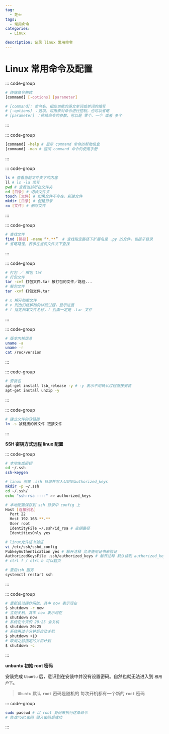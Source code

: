 ```yaml
---
tag:
  - 芝士
tags:
  - 常用命令
categories:
  - Linux

description: 记录 linux 常用命令
---
```


# Linux 常用命令及配置

::: code-group

```sh
# 终端命令格式
[command] [-options] [parameter]

# [command]: 命令名，相应功能的英文单词或单词的缩写
# [-options] ：选项，可用来对命令进行控制，也可以省略
# [parameter] ：传给命令的参数，可以是 零个、一个 或者 多个
```

:::

::: code-group

```sh
[command] -help # 显示 command 命令的帮助信息
[command] -man # 查阅 command 命令的使用手册
```

:::

::: code-group

```sh
ls # 查看当前文件夹下的内容
ll # ls -la 简写
pwd # 查看当前所在文件夹
cd [目录] # 切换文件夹
touch [文件] # 如果文件不存在，新建文件
mkdir [目录] # 创建目录
rm [文件] # 删除文件
```

:::

::: code-group

```sh
# 查找文件
find [路径] -name “*.**”  # 查找指定路径下扩展名是 .py 的文件，包括子目录
# 省略路径，表示在当前文件夹下查找
```

:::

::: code-group

```sh
# 打包 ／ 解包 tar
# 打包文件
tar -cvf 打包文件.tar 被打包的文件／路径...
# 解包文件
tar -xvf 打包文件.tar

# x 解开档案文件
# v 列出归档解档的详细过程，显示进度
# f 指定档案文件名称，f 后面一定是 .tar 文件
```

:::

::: code-group

```sh
# 版本内核信息
uname -a
uname -r
cat /roc/version
```

:::

::: code-group

```sh
# 安装包
apt-get install lsb_release -y # -y 表示不用确认过程直接安装
apt-get install unzip -y
```

:::

::: code-group

```sh
# 建立文件的软链接
ln -s 被链接的源文件 链接文件
```

:::

**SSH 密钥方式远程 linux 配置**

::: code-group

```sh
# 本地生成密钥
cd ~/.ssh
ssh-keygen

# linux 创建 .ssh 目录并写入公钥到authorized_keys
mkdir -p ~/.ssh
cd ~/.ssh/
echo "ssh-rsa ----" >> authorized_keys

# 本地配置保存到 ssh 目录中 config 上
Host [连接别名]
  Port 22
  Host 192.168.**.**
  User root
  IdentityFile ~/.ssh/id_rsa # 密钥路径
  IdentitiesOnly yes

# linux允许证书验证
vi /etc/ssh/sshd_config
PubkeyAuthentication yes # 解开注释 允许使用证书来验证
AuthorizedKeysFile .ssh/authorized_keys # 解开注释 默认读取 authorized_keys文件
# ctrl f / ctrl b 可以翻页

# 重启ssh 服务
systemctl restart ssh
```

:::

::: code-group

```sh
# 重新启动操作系统，其中 now 表示现在
$ shutdown -r now
# 立刻关机，其中 now 表示现在
$ shutdown now
# 系统在今天的 20:25 会关机
$ shutdown 20:25
# 系统再过十分钟后自动关机
$ shutdown +10
# 取消之前指定的关机计划
$ shutdown -c
```

:::

**unbuntu 初始 root 密码**

安装完成 `Ubuntu` 后，意识到在安装中并没有设置密码。自然也就无法进入到 `根用户下`。

> `Ubuntu` 默认 `root` 密码是随机的 每次开机都有一个新的 `root` 密码

::: code-group

```sh
sudo passwd # 以 root 身份来执行这条命令
# 修改root密码 键入密码后成功
```

:::
